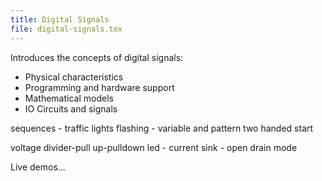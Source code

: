 ```yaml
---
title: Digital Signals
file: digital-signals.tex
---
```

Introduces the concepts of digital signals:
 * Physical characteristics
 * Programming and hardware support
 * Mathematical models
 * IO Circuits and signals

sequences - traffic lights
flashing - variable and pattern
two handed start

voltage divider-pull up-pulldown
led - current sink - open drain mode


Live demos...

